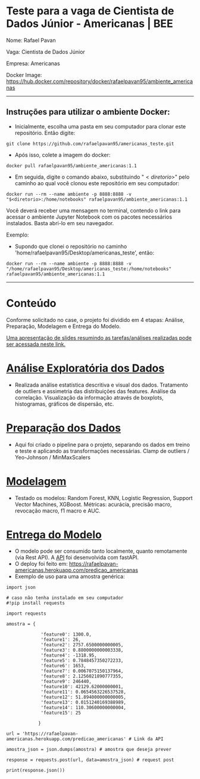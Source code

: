 # Teste para a vaga de Cientista de Dados Júnior - Americanas | BEE

Nome: Rafael Pavan

Vaga: Cientista de Dados Júnior

Empresa: Americanas

Docker Image: https://hub.docker.com/repository/docker/rafaelpavan95/ambiente_americanas

__________________

## Instruções para utilizar o ambiente Docker:

- Inicialmente, escolha uma pasta em seu computador para clonar este repositório. Então digite:


```
git clone https://github.com/rafaelpavan95/americanas_teste.git
```

- Após isso, colete a imagem do docker:

```
docker pull rafaelpavan95/ambiente_americanas:1.1
```

- Em seguida, digite o comando abaixo, substituindo "$< diretorio >$" pelo caminho ao qual você clonou este repositório em seu computador:

```
docker run --rm --name ambiente -p 8888:8888 -v "$<diretorio>:/home/notebooks" rafaelpavan95/ambiente_americanas:1.1

```

Você deverá receber uma mensagem no terminal, contendo o link para acessar o ambiente Jupyter Notebook com os pacotes necessários instalados. Basta abri-lo em seu navegador.


Exemplo:
  
 - Supondo que clonei o repositório no caminho 'home/rafaelpavan95/Desktop/americanas_teste', então:
 
 ```
 docker run --rm --name ambiente -p 8888:8888 -v "/home/rafaelpavan95/Desktop/americanas_teste:/home/notebooks" rafaelpavan95/ambiente_americanas:1.1
 ```

 ______________
 
 # Conteúdo
 
 Conforme solicitado no case, o projeto foi dividido em 4 etapas: Análise, Preparação, Modelagem e Entrega do Modelo.
 
 [Uma apresentação de slides resumindo as tarefas/análises realizadas pode ser acessada neste link.](https://docs.google.com/presentation/d/11GV9u_vggW3WUcopnulmxoTScxAk1-5PaAoxIy4aJ8M/edit?usp=sharing)
 
 
 # [Análise Exploratória dos Dados](https://github.com/rafaelpavan95/americanas_teste/blob/master/analise_exploratoria.ipynb)
 
 - Realizada análise estatística descritiva e visual dos dados. Tratamento de outliers e assimetria das distribuições das features. Análise da correlação. Visualização da informação através de boxplots, histogramas, gráficos de dispersão, etc. 
 
 # [Preparação dos Dados](https://github.com/rafaelpavan95/americanas_teste/blob/master/preparacao.ipynb)
 
 - Aqui foi criado o pipeline para o projeto, separando os dados em treino e teste e aplicando as transformações necessárias. Clamp de outliers / Yeo-Johnson / MinMaxScalers  

 # [Modelagem](https://github.com/rafaelpavan95/americanas_teste/blob/master/modelagem.ipynb)
 
 - Testado os modelos: Random Forest, KNN, Logistic Regression, Support Vector Machines, XGBoost. Métricas: acurácia, precisão macro, revocação macro, f1 macro e AUC.
 
 # [Entrega do Modelo](https://github.com/rafaelpavan95/americanas_teste/blob/master/entrega_do_modelo.ipynb)
 
 - O modelo pode ser consumido tanto localmente, quanto remotamente (via Rest API). A [API](https://github.com/rafaelpavan95/americanas_teste/blob/master/main.py) foi desenvolvida com fastAPI.
 - O deploy foi feito em: https://rafaelpavan-americanas.herokuapp.com/predicao_americanas
 - Exemplo de uso para uma amostra genérica:

```
import json

# caso não tenha instalado em seu computador
#!pip install requests 

import requests

amostra = {
            
             'feature0': 1300.0,
             'feature1': 26,
             'feature2': 2757.6500000000005,
             'feature3': 0.8800000000003338,
             'feature4': -1318.95,
             'feature5': 0.7848457350272233,
             'feature6': 1653,
             'feature7': 0.0067075150137964,
             'feature8': 2.1256021890777355,
             'feature9': 246440,
             'feature10': 42129.62000000001,
             'feature11': 0.0654563226537528,
             'feature12': 51.894000000000005,
             'feature13': 0.0151240169388989,
             'feature14': 110.30600000000004,
             'feature15': 25
            
            }
            
url = 'https://rafaelpavan-americanas.herokuapp.com/predicao_americanas' # Link da API
    
amostra_json = json.dumps(amostra) # amostra que deseja prever

response = requests.post(url, data=amostra_json) # request post

print(response.json()) 

```


